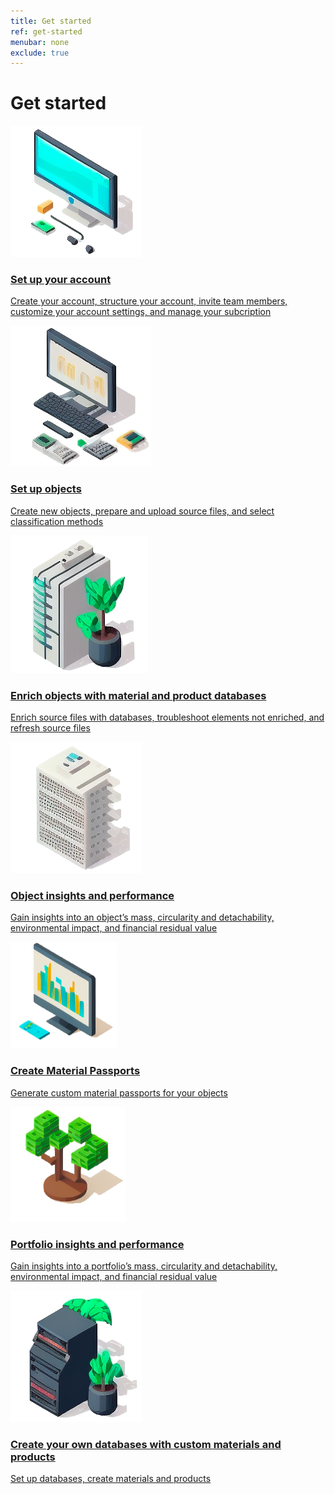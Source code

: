 ```yaml
---
title: Get started
ref: get-started
menubar: none
exclude: true
---
```


<div class="overview-content">
  <div class="overview-content-wrapper">
    <h1>Get started</h1>
    <a class="overview-link" href="./get-started/set-up-your-account">
      <div class="overview-item">
        <div class="resource-item-left">
          <img class="resource-item-image" src="/assets/images/set-up-your-account.png">
        </div>
        <div class="resource-item-right">
          <h3>
            Set up your account
          </h3>
          <p>
            Create your account, structure your account, invite team members, customize your account settings, and manage your subcription
          </p>
        </div>
      </div>
    </a>
    <a class="overview-link" href="./get-started/set-up-objects">
      <div class="overview-item">
        <div class="resource-item-left">
          <img class="resource-item-image" src="/assets/images/set-up-objects.png">
        </div>
        <div class="resource-item-right">
          <h3>
            Set up objects
          </h3>
          <p>
            Create new objects, prepare and upload source files, and select classification methods
          </p>
        </div>
      </div>
    </a>
      <a class="overview-link" href="./get-started/enrich-objects-with-material-and-product-databases">
      <div class="overview-item">
        <div class="resource-item-left">
          <img class="resource-item-image" src="/assets/images/enrich-objects-with-material-and-product-databases.png">
        </div>
        <div class="resource-item-right">
          <h3>
            Enrich objects with material and product databases
          </h3>
          <p>
            Enrich source files with databases, troubleshoot elements not enriched, and refresh source files
          </p>
        </div>
      </div>
    </a>
    <a class="overview-link" href="./get-started/object-insights-and-performance">
      <div class="overview-item">
        <div class="resource-item-left">
          <img class="resource-item-image" src="/assets/images/object-insights-and-performance.png">
        </div>
        <div class="resource-item-right">
          <h3>
            Object insights and performance
          </h3>
          <p>
            Gain insights into an object’s mass, circularity and detachability, environmental impact, and financial residual value
          </p>
        </div>
      </div>
    </a>
    <a class="overview-link" href="./get-started/create-material-passports">
      <div class="overview-item">
        <div class="resource-item-left">
          <img class="resource-item-image" src="/assets/images/create-material-passports.png">
        </div>
        <div class="resource-item-right">
          <h3>
            Create Material Passports
          </h3>
          <p>
            Generate custom material passports for your objects
          </p>
        </div>
      </div>
    </a>
    <a class="overview-link" href="./get-started/portfolio-insights-and-performance">
      <div class="overview-item">
        <div class="resource-item-left">
          <img class="resource-item-image" src="/assets/images/portfolio-insights-and-performance.png">
        </div>
        <div class="resource-item-right">
          <h3>
            Portfolio insights and performance
          </h3>
          <p>
            Gain insights into a portfolio’s mass, circularity and detachability, environmental impact, and financial residual value
          </p>
        </div>
      </div>
    </a>
    <a class="overview-link" href="./get-started/create-your-own-databases-with-custom-materials-and-products">
      <div class="overview-item">
        <div class="resource-item-left">
          <img class="resource-item-image" src="/assets/images/create-your-own-databases-with-custom-materials-and-products.png">
        </div>
        <div class="resource-item-right">
          <h3>
            Create your own databases with custom materials and products
          </h3>
          <p>
            Set up databases, create materials and products
          </p>
        </div>
      </div>
    </a>
  </div>
</div>
